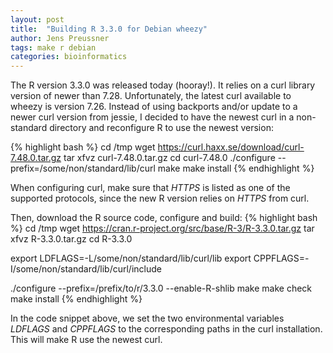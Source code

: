 ```yaml
---
layout: post
title:  "Building R 3.3.0 for Debian wheezy"
author: Jens Preussner
tags: make r debian
categories: bioinformatics
---
```


The R version 3.3.0 was released today (hooray!). It relies on a curl library version of newer than 7.28. Unfortunately, the latest curl available to wheezy is version 7.26. 
Instead of using backports and/or update to a newer curl version from jessie, I decided to have the newest curl in a non-standard directory and reconfigure R to use the newest version:

{% highlight bash %}
cd /tmp
wget https://curl.haxx.se/download/curl-7.48.0.tar.gz
tar xfvz curl-7.48.0.tar.gz
cd curl-7.48.0
./configure --prefix=/some/non/standard/lib/curl
make
make install
{% endhighlight %}

When configuring curl, make sure that *HTTPS* is listed as one of the supported protocols, since the new R version relies on *HTTPS* from curl.

Then, download the R source code, configure and build:
{% highlight bash %}
cd /tmp
wget https://cran.r-project.org/src/base/R-3/R-3.3.0.tar.gz
tar xfvz R-3.3.0.tar.gz
cd R-3.3.0

export LDFLAGS=-L/some/non/standard/lib/curl/lib
export CPPFLAGS=-I/some/non/standard/lib/curl/include

./configure --prefix=/prefix/to/r/3.3.0 --enable-R-shlib
make
make check
make install
{% endhighlight %}

In the code snippet above, we set the two environmental variables *LDFLAGS* and *CPPFLAGS* to the corresponding paths in the curl installation. This will make R use the newest curl.
